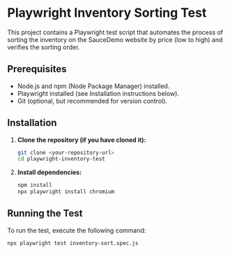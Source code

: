 # Playwright Inventory Sorting Test

This project contains a Playwright test script that automates the process of sorting the inventory on the SauceDemo website by price (low to high) and verifies the sorting order.

## Prerequisites

* Node.js and npm (Node Package Manager) installed.
* Playwright installed (see Installation instructions below).
* Git (optional, but recommended for version control).

## Installation

1.  **Clone the repository (if you have cloned it):**
    ```bash
    git clone <your-repository-url>
    cd playwright-inventory-test
    ```
2.  **Install dependencies:**
    ```bash
    npm install
    npx playwright install chromium
    ```

## Running the Test

To run the test, execute the following command:

```bash
npx playwright test inventory-sort.spec.js
